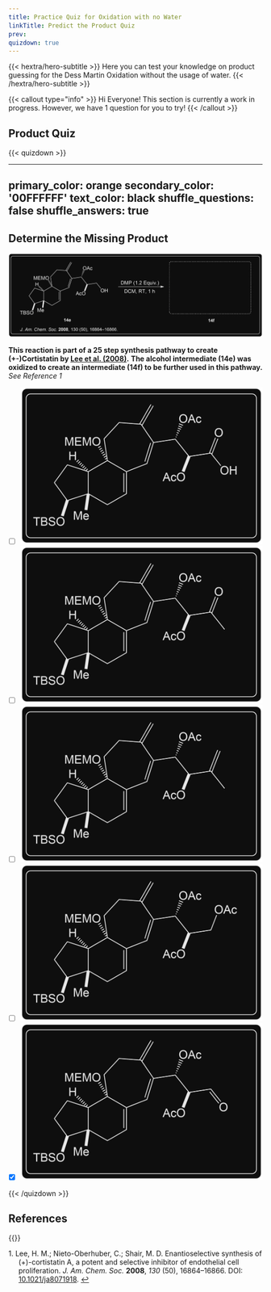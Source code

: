 ```yaml
---
title: Practice Quiz for Oxidation with no Water
linkTitle: Predict the Product Quiz
prev:
quizdown: true
---
```


{{< hextra/hero-subtitle >}}
  Here you can test your knowledge on product guessing for the Dess Martin Oxidation without the usage of water.
{{< /hextra/hero-subtitle >}}

{{< callout type="info" >}}
  Hi Everyone! This section is currently a work in progress. However, we have 1 question for you to try!
{{< /callout >}}


## Product Quiz

{{< quizdown >}}

---
primary_color: orange
secondary_color: '00FFFFFF'
text_color: black
shuffle_questions: false
shuffle_answers: true
---

## Determine the Missing Product

![](q1.png)

**This reaction is part of a 25 step synthesis pathway to create (+-)Cortistatin by [Lee et al. (2008)](https://pubs.acs.org/doi/10.1021/ja8071918).** **The alcohol intermediate (14e) was oxidized to create an intermediate (14f) to be further used in this pathway.** *See Reference 1*

- [ ] ![](cardtest.png)
- [ ] ![](a2.png)
- [ ] ![](a3.png)
- [ ] ![](a4.png)
- [x] ![](a5.png)

{{< /quizdown >}}

## References

<style>
    .hanging-indent {
        text-indent: -20px; /* Adjust the value as needed */
        padding-left: 20px; /* Adjust the value as needed */
    }
</style>

<div>
    <a id="fn1" class="anchor"></a>
    {{<figure-dynamic-toggle
        dark-src="cortiboxnewdark.png" 
        light-src="cortiboxnewlight.png"
        link="https://doi.org/10.1021/ja8071918"
    >}}
    <p class="hanging-indent"><span class="reference"><span class="bold-number">1.</span> Lee, H. M.; Nieto-Oberhuber, C.; Shair, M. D. Enantioselective synthesis of (+)-cortistatin A, a potent and selective inhibitor of endothelial cell proliferation. <i>J. Am. Chem. Soc.</i> <b>2008</b>, <i>130</i> (50), 16864–16866. DOI: <a href="https://doi.org/10.1021/ja8071918">10.1021/ja8071918</a>. <a href="#ref2-anchor">↩</a></span></p>
</div>


